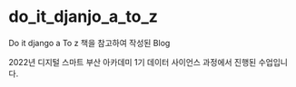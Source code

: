 # do_it_djanjo_a_to_z
Do it django a To z 책을 참고하여 작성된 Blog

2022년 디지털 스마트 부산 아카데미 1기 데이터 사이언스 과정에서 진행된 수업입니다.
